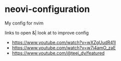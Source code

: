 # neovi-configuration
My config for nvim


links to open &| look at to improve config
- https://www.youtube.com/watch?v=wXZgUudR41I
- https://www.youtube.com/watch?v=w7i4amO_zaE
- https://www.youtube.com/@teej_dv/featured
